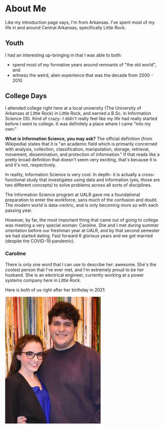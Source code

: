 # About Me

Like my introduction page says, I'm from Arkansas. I've spent most of my life in and around Central Arkansas, specifically Little Rock. 

## Youth

I had an interesting up-bringing in that I was able to both:

* spend most of my formative years around remnants of "the old world", and
* witness the weird, alien experience that was the decade from 2000 - 2010

## College Days

I attended college right here at a local university (The University of Arkansas at Little Rock) in Little Rock, and earned a B.Sc. in Information Science (IS). Kind of crazy- I didn't really feel like my life had really started before I went to college. It was definitely a place where I came "into my own."

**What is Information Science, you may ask?** The official definition (from Wikipedia) states that it is "an academic field which is primarily concerned with analysis, collection, classification, manipulation, storage, retrieval, movement, dissemination, and protection of information." If that reads like a pretty broad definition that doesn't seem very exciting, that's because it is and it's not, respectively. 

In reality, Information Science is very cool. In depth- it is actually a cross-functional study that investigates using data and information (yes, those are two different concepts) to solve problems across all sorts of disciplines. 

The Information Science program at UALR gave me a foundational preparation to enter the workforce, sans much of the confusion and doubt. The modern world is data-centric, and is only becoming more so with each passing year.

However, by far, the most important thing that came out of going to college was meeting a very special woman: Caroline. She and I met during summer orientation before our freshman year at UALR, and by that second semester we had started dating. Fast forward 6 glorious years and we got married (despite the COVID-19 pandemic). 

### Caroline

There is only one word that I can use to describe her: awesome. She's the coolest person that I've ever met, and I'm extremely proud to be her husband. She is an electrical engineer, currently working at a power systems company here in Little Rock.

Here is both of us right after her birthday in 2021:

![Caroline and Myself circa 2021](/_static/blog_img/eric_caroline_2021.png)